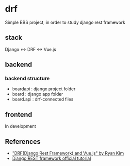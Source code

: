 # drf
Simple BBS project, in order to study django rest framework

## stack
Django <-> DRF <-> Vue.js

## backend

### backend structure

- boardapi : django project folder
- board : django app folder
- board.api : drf-connected files

## frontend

In development

## References

- ["DRF(Django Rest Framework) and Vue.js" by Ryan Kim](https://medium.com/@equus3144/drf-django-rest-framework-and-vue-js-c3e318e4396a)
- [Django REST framework official tutorial](https://www.django-rest-framework.org/tutorial/1-serialization/)
